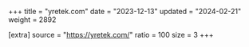 +++
title = "yretek.com"
date = "2023-12-13"
updated = "2024-02-21"
weight = 2892

[extra]
source = "https://yretek.com/"
ratio = 100
size = 3
+++
